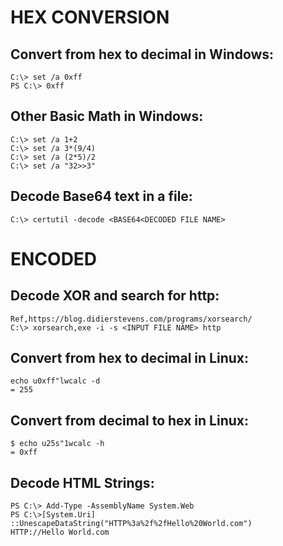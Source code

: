 # HEX CONVERSION
## Convert from hex to decimal in Windows:
```
C:\> set /a 0xff
PS C:\> 0xff
```
## Other Basic Math in Windows:
```
C:\> set /a 1+2
C:\> set /a 3*(9/4)
C:\> set /a (2*5)/2
C:\> set /a "32>>3"
```
## Decode Base64 text in a file:
```
C:\> certutil -decode <BASE64<DECODED FILE NAME>
```
# ENCODED

## Decode XOR and search for http:
```
Ref,https://blog.didierstevens.com/programs/xorsearch/
C:\> xorsearch,exe -i -s <INPUT FILE NAME> http
```
## Convert from hex to decimal in Linux:
```
echo u0xff"lwcalc -d
= 255
```
## Convert from decimal to hex in Linux:
```
$ echo u25s"1wcalc -h
= 0xff
```
## Decode HTML Strings:
```
PS C:\> Add-Type -AssemblyName System.Web
PS C:\>[System.Uri] ::UnescapeDataString("HTTP%3a%2f%2fHello%20World.com")
HTTP://Hello World.com
```
